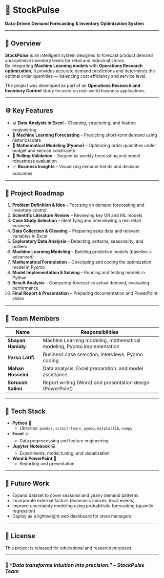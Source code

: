 # 🧠 StockPulse  
**Data-Driven Demand Forecasting & Inventory Optimization System**

---

## 📘 Overview
**StockPulse** is an intelligent system designed to forecast product demand and optimize inventory levels for retail and industrial stores.  
By integrating **Machine Learning models** with **Operations Research optimization**, it provides accurate demand predictions and determines the optimal order quantities — balancing cost efficiency and service level.

The project was developed as part of an **Operations Research and Inventory Control** study focused on real-world business applications.

---

## ⚙️ Key Features
- 📊 **Data Analysis in Excel** – Cleaning, structuring, and feature engineering  
- 🤖 **Machine Learning Forecasting** – Predicting short-term demand using historical data  
- 🧮 **Mathematical Modeling (Pyomo)** – Optimizing order quantities under budget and service constraints  
- 🔁 **Rolling Validation** – Sequential weekly forecasting and model robustness evaluation  
- 📈 **Business Insights** – Visualizing demand trends and decision outcomes  

---

## 🧩 Project Roadmap
1. **Problem Definition & Idea** – Focusing on demand forecasting and inventory control  
2. **Scientific Literature Review** – Reviewing key OR and ML models  
3. **Case Study Selection** – Identifying and interviewing a real retail business  
4. **Data Collection & Cleaning** – Preparing sales data and relevant variables in Excel  
5. **Exploratory Data Analysis** – Detecting patterns, seasonality, and outliers  
6. **Machine Learning Modeling** – Building predictive models (baseline + advanced)  
7. **Mathematical Formulation** – Developing and coding the optimization model in Pyomo  
8. **Model Implementation & Solving** – Running and testing models in Python  
9. **Result Analysis** – Comparing forecast vs actual demand, evaluating performance  
10. **Final Report & Presentation** – Preparing documentation and PowerPoint slides  

---

## 👥 Team Members

| Name | Responsibilities |
|------|-------------------|
| **Shayan Hamidy** | Machine Learning modeling, mathematical modeling, Pyomo implementation |
| **Parsa Latifi** | Business case selection, interviews, Pyomo coding |
| **Mahan Hosseini** | Data analysis, Excel preparation, and model assistance |
| **Soroush Salimi** | Report writing (Word) and presentation design (PowerPoint) |

---

## 🧠 Tech Stack
- **Python** 🐍  
  - Libraries: `pandas`, `scikit-learn`, `pyomo`, `matplotlib`, `numpy`
- **Excel** 📊  
  - Data preprocessing and feature engineering  
- **Jupyter Notebook** 💻  
  - Experiments, model tuning, and visualization  
- **Word & PowerPoint** 📝  
  - Reporting and presentation  

---

## 🧩 Future Work
- Expand dataset to cover seasonal and yearly demand patterns  
- Incorporate external factors (economic indices, local events)  
- Improve uncertainty modeling using probabilistic forecasting (quantile regression)  
- Deploy as a lightweight web dashboard for store managers  

---

## 📄 License
This project is released for educational and research purposes.

---

### 🚀 *“Data transforms intuition into precision.” – StockPulse Team*
